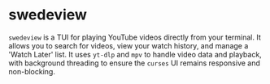 # swedeview
`swedeview` is a TUI for playing YouTube videos directly from your terminal. It allows you to search for videos, view your watch history, and manage a 'Watch Later' list. It uses `yt-dlp` and `mpv` to handle video data and playback, with background threading to ensure the `curses` UI remains responsive and non-blocking.
